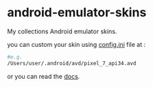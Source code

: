 # android-emulator-skins

My collections Android emulator skins.

you can custom your skin using [config.ini](config.ini) file at :

```bash
#e.g.
/Users/user/.android/avd/pixel_7_api34.avd
```

or you can read the [docs](https://android.googlesource.com/platform/external/qemu/+/b5b78438ae9ff3b90aafdab0f4f25585affc22fb/android/avd/hardware-properties.ini).
